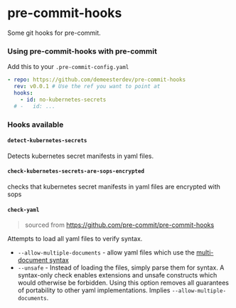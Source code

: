# pre-commit-hooks

Some git hooks for pre-commit.

### Using pre-commit-hooks with pre-commit

Add this to your `.pre-commit-config.yaml`

```yaml
- repo: https://github.com/demeesterdev/pre-commit-hooks
  rev: v0.0.1 # Use the ref you want to point at
  hooks:
    - id: no-kubernetes-secrets
  # -   id: ...
```

### Hooks available

#### `detect-kubernetes-secrets`

Detects kubernetes secret manifests in yaml files.

#### `check-kubernetes-secrets-are-sops-encrypted`

checks that kubernetes secret manifests in yaml files are encrypted with sops

#### `check-yaml`

> sourced from https://github.com/pre-commit/pre-commit-hooks

Attempts to load all yaml files to verify syntax.

- `--allow-multiple-documents` - allow yaml files which use the
  [multi-document syntax](http://www.yaml.org/spec/1.2/spec.html#YAML)
- `--unsafe` - Instead of loading the files, simply parse them for syntax.
  A syntax-only check enables extensions and unsafe constructs which would
  otherwise be forbidden. Using this option removes all guarantees of
  portability to other yaml implementations.
  Implies `--allow-multiple-documents`.
